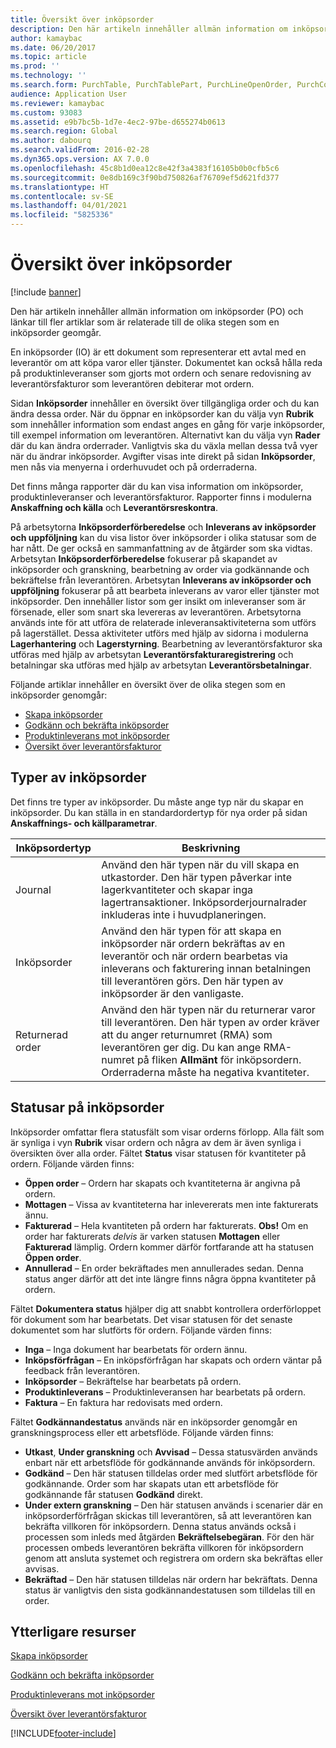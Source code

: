 ```yaml
---
title: Översikt över inköpsorder
description: Den här artikeln innehåller allmän information om inköpsorder (PO) och länkar till fler artiklar som är relaterade till de olika stegen som en inköpsorder geomgår.
author: kamaybac
ms.date: 06/20/2017
ms.topic: article
ms.prod: ''
ms.technology: ''
ms.search.form: PurchTable, PurchTablePart, PurchLineOpenOrder, PurchConfirmationRequestJournal
audience: Application User
ms.reviewer: kamaybac
ms.custom: 93083
ms.assetid: e9b7bc5b-1d7e-4ec2-97be-d655274b0613
ms.search.region: Global
ms.author: dabourq
ms.search.validFrom: 2016-02-28
ms.dyn365.ops.version: AX 7.0.0
ms.openlocfilehash: 45c8b1d0ea12c8e42f3a4383f16105b0b0cfb5c6
ms.sourcegitcommit: 0e8db169c3f90bd750826af76709ef5d621fd377
ms.translationtype: HT
ms.contentlocale: sv-SE
ms.lasthandoff: 04/01/2021
ms.locfileid: "5825336"
---
```

# <a name="purchase-order-overview"></a>Översikt över inköpsorder

[!include [banner](../includes/banner.md)]

Den här artikeln innehåller allmän information om inköpsorder (PO) och länkar till fler artiklar som är relaterade till de olika stegen som en inköpsorder geomgår.

En inköpsorder (IO) är ett dokument som representerar ett avtal med en leverantör om att köpa varor eller tjänster. Dokumentet kan också hålla reda på produktinleveranser som gjorts mot ordern och senare redovisning av leverantörsfakturor som leverantören debiterar mot ordern.  

Sidan **Inköpsorder** innehåller en översikt över tillgängliga order och du kan ändra dessa order. När du öppnar en inköpsorder kan du välja vyn **Rubrik** som innehåller information som endast anges en gång för varje inköpsorder, till exempel information om leverantören. Alternativt kan du välja vyn **Rader** där du kan ändra orderrader. Vanligtvis ska du växla mellan dessa två vyer när du ändrar inköpsorder. Avgifter visas inte direkt på sidan **Inköpsorder**, men nås via menyerna i orderhuvudet och på orderraderna.  

Det finns många rapporter där du kan visa information om inköpsorder, produktinleveranser och leverantörsfakturor. Rapporter finns i modulerna **Anskaffning och källa** och **Leverantörsreskontra**.  

På arbetsytorna **Inköpsorderförberedelse** och **Inleverans av inköpsorder och uppföljning** kan du visa listor över inköpsorder i olika statusar som de har nått. De ger också en sammanfattning av de åtgärder som ska vidtas. Arbetsytan **Inköpsorderförberedelse** fokuserar på skapandet av inköpsorder och granskning, bearbetning av order via godkännande och bekräftelse från leverantören. Arbetsytan **Inleverans av inköpsorder och uppföljning** fokuserar på att bearbeta inleverans av varor eller tjänster mot inköpsorder. Den innehåller listor som ger insikt om inleveranser som är försenade, eller som snart ska levereras av leverantören. Arbetsytorna används inte för att utföra de relaterade inleveransaktiviteterna som utförs på lagerstället. Dessa aktiviteter utförs med hjälp av sidorna i modulerna **Lagerhantering** och **Lagerstyrning**. Bearbetning av leverantörsfakturor ska utföras med hjälp av arbetsytan **Leverantörsfakturaregistrering** och betalningar ska utföras med hjälp av arbetsytan **Leverantörsbetalningar**.  

Följande artiklar innehåller en översikt över de olika stegen som en inköpsorder genomgår:

-   [Skapa inköpsorder](purchase-order-creation.md)
-   [Godkänn och bekräfta inköpsorder](purchase-order-approval-confirmation.md)
-   [Produktinleverans mot inköpsorder](product-receipt-against-purchase-orders.md)
-   [Översikt över leverantörsfakturor](../../financials/accounts-payable/vendor-invoices-overview.md)

## <a name="types-of-purchase-orders"></a>Typer av inköpsorder
Det finns tre typer av inköpsorder. Du måste ange typ när du skapar en inköpsorder. Du kan ställa in en standardordertyp för nya order på sidan **Anskaffnings- och källparametrar**.

| Inköpsordertyp        | Beskrivning                                                                                                                                                                                                                                                                           |
|----------------|---------------------------------------------------------------------------------------------------------------------------------------------------------------------------------------------------------------------------------------------------------------------------------------|
| Journal        | Använd den här typen när du vill skapa en utkastorder. Den här typen påverkar inte lagerkvantiteter och skapar inga lagertransaktioner. Inköpsorderjournalrader inkluderas inte i huvudplaneringen.                                                                                                       |
| Inköpsorder | Använd den här typen för att skapa en inköpsorder när ordern bekräftas av en leverantör och när ordern bearbetas via inleverans och fakturering innan betalningen till leverantören görs. Den här typen av inköpsorder är den vanligaste.                                                                          |
| Returnerad order | Använd den här typen när du returnerar varor till leverantören. Den här typen av order kräver att du anger returnumret (RMA) som leverantören ger dig. Du kan ange RMA-numret på fliken **Allmänt** för inköpsordern. Orderraderna måste ha negativa kvantiteter. |

## <a name="purchase-order-statuses"></a>Statusar på inköpsorder
Inköpsorder omfattar flera statusfält som visar orderns förlopp. Alla fält som är synliga i vyn **Rubrik** visar ordern och några av dem är även synliga i översikten över alla order. Fältet **Status** visar statusen för kvantiteter på ordern. Följande värden finns:

-   **Öppen order** – Ordern har skapats och kvantiteterna är angivna på ordern.
-   **Mottagen** – Vissa av kvantiteterna har inlevererats men inte fakturerats ännu.
-   **Fakturerad** – Hela kvantiteten på ordern har fakturerats. **Obs!** Om en order har fakturerats *delvis* är varken statusen **Mottagen** eller **Fakturerad** lämplig. Ordern kommer därför fortfarande att ha statusen **Öppen order**.
-   **Annullerad** – En order bekräftades men annullerades sedan. Denna status anger därför att det inte längre finns några öppna kvantiteter på ordern.

Fältet **Dokumentera status** hjälper dig att snabbt kontrollera orderförloppet för dokument som har bearbetats. Det visar statusen för det senaste dokumentet som har slutförts för ordern. Följande värden finns:

-   **Inga** – Inga dokument har bearbetats för ordern ännu.
-   **Inköpsförfrågan** – En inköpsförfrågan har skapats och ordern väntar på feedback från leverantören.
-   **Inköpsorder** – Bekräftelse har bearbetats på ordern.
-   **Produktinleverans** – Produktinleveransen har bearbetats på ordern.
-   **Faktura** – En faktura har redovisats med ordern.

Fältet **Godkännandestatus** används när en inköpsorder genomgår en granskningsprocess eller ett arbetsflöde. Följande värden finns:

-   **Utkast**, **Under granskning** och **Avvisad** – Dessa statusvärden används enbart när ett arbetsflöde för godkännande används för inköpsordern.
-   **Godkänd** – Den här statusen tilldelas order med slutfört arbetsflöde för godkännande. Order som har skapats utan ett arbetsflöde för godkännande får statusen **Godkänd** direkt.
-   **Under extern granskning** – Den här statusen används i scenarier där en inköpsorderförfrågan skickas till leverantören, så att leverantören kan bekräfta villkoren för inköpsordern. Denna status används också i processen som inleds med åtgärden **Bekräftelsebegäran**. För den här processen ombeds leverantören bekräfta villkoren för inköpsordern genom att ansluta systemet och registrera om ordern ska bekräftas eller avvisas.
-   **Bekräftad** – Den här statusen tilldelas när ordern har bekräftats. Denna status är vanligtvis den sista godkännandestatusen som tilldelas till en order.


<a name="additional-resources"></a>Ytterligare resurser
--------

[Skapa inköpsorder](purchase-order-creation.md)

[Godkänn och bekräfta inköpsorder](purchase-order-approval-confirmation.md)

[Produktinleverans mot inköpsorder](product-receipt-against-purchase-orders.md)

[Översikt över leverantörsfakturor](../../financials/accounts-payable/vendor-invoices-overview.md)





[!INCLUDE[footer-include](../../includes/footer-banner.md)]